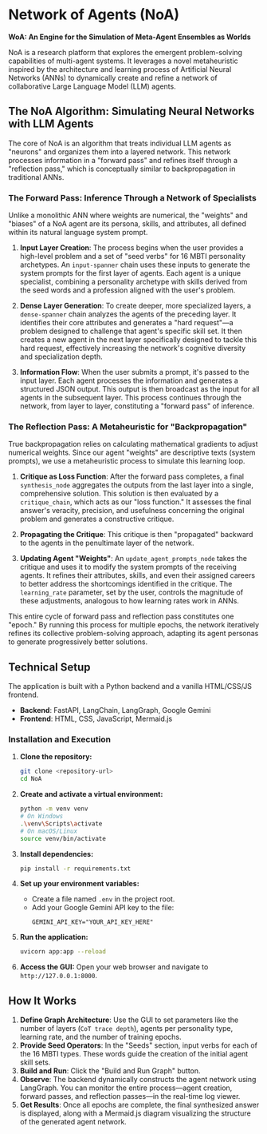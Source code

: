 # Network of Agents (NoA) 

**WoA: An Engine for the Simulation of Meta-Agent Ensembles as Worlds**

NoA is a research platform that explores the emergent problem-solving capabilities of multi-agent systems. It leverages a novel metaheuristic inspired by the architecture and learning process of Artificial Neural Networks (ANNs) to dynamically create and refine a network of collaborative Large Language Model (LLM) agents.

## The NoA Algorithm: Simulating Neural Networks with LLM Agents

The core of NoA is an algorithm that treats individual LLM agents as "neurons" and organizes them into a layered network. This network processes information in a "forward pass" and refines itself through a "reflection pass," which is conceptually similar to backpropagation in traditional ANNs.

### The Forward Pass: Inference Through a Network of Specialists

Unlike a monolithic ANN where weights are numerical, the "weights" and "biases" of a NoA agent are its persona, skills, and attributes, all defined within its natural language system prompt.

1.  **Input Layer Creation**: The process begins when the user provides a high-level problem and a set of "seed verbs" for 16 MBTI personality archetypes. An `input-spanner` chain uses these inputs to generate the system prompts for the first layer of agents. Each agent is a unique specialist, combining a personality archetype with skills derived from the seed words and a profession aligned with the user's problem.

2.  **Dense Layer Generation**: To create deeper, more specialized layers, a `dense-spanner` chain analyzes the agents of the preceding layer. It identifies their core attributes and generates a "hard request"—a problem designed to challenge that agent's specific skill set. It then creates a new agent in the next layer specifically designed to tackle this hard request, effectively increasing the network's cognitive diversity and specialization depth.

3.  **Information Flow**: When the user submits a prompt, it's passed to the input layer. Each agent processes the information and generates a structured JSON output. This output is then broadcast as the input for all agents in the subsequent layer. This process continues through the network, from layer to layer, constituting a "forward pass" of inference.

### The Reflection Pass: A Metaheuristic for "Backpropagation"

True backpropagation relies on calculating mathematical gradients to adjust numerical weights. Since our agent "weights" are descriptive texts (system prompts), we use a metaheuristic process to simulate this learning loop.

1.  **Critique as Loss Function**: After the forward pass completes, a final `synthesis_node` aggregates the outputs from the last layer into a single, comprehensive solution. This solution is then evaluated by a `critique_chain`, which acts as our "loss function." It assesses the final answer's veracity, precision, and usefulness concerning the original problem and generates a constructive critique.

2.  **Propagating the Critique**: This critique is then "propagated" backward to the agents in the penultimate layer of the network.

3.  **Updating Agent "Weights"**: An `update_agent_prompts_node` takes the critique and uses it to modify the system prompts of the receiving agents. It refines their attributes, skills, and even their assigned careers to better address the shortcomings identified in the critique. The `learning_rate` parameter, set by the user, controls the magnitude of these adjustments, analogous to how learning rates work in ANNs.

This entire cycle of forward pass and reflection pass constitutes one "epoch." By running this process for multiple epochs, the network iteratively refines its collective problem-solving approach, adapting its agent personas to generate progressively better solutions.

## Technical Setup

The application is built with a Python backend and a vanilla HTML/CSS/JS frontend.

*   **Backend**: FastAPI, LangChain, LangGraph, Google Gemini
*   **Frontend**: HTML, CSS, JavaScript, Mermaid.js

### Installation and Execution

1.  **Clone the repository:**
    ```bash
    git clone <repository-url>
    cd NoA
    ```

2.  **Create and activate a virtual environment:**
    ```bash
    python -m venv venv
    # On Windows
    .\venv\Scripts\activate
    # On macOS/Linux
    source venv/bin/activate
    ```

3.  **Install dependencies:**
    ```bash
    pip install -r requirements.txt
    ```

4.  **Set up your environment variables:**
    *   Create a file named `.env` in the project root.
    *   Add your Google Gemini API key to the file:
        ```
        GEMINI_API_KEY="YOUR_API_KEY_HERE"
        ```

5.  **Run the application:**
    ```bash
    uvicorn app:app --reload
    ```

6.  **Access the GUI:**
    Open your web browser and navigate to `http://127.0.0.1:8000`.

## How It Works

1.  **Define Graph Architecture**: Use the GUI to set parameters like the number of layers (`CoT trace depth`), agents per personality type, learning rate, and the number of training epochs.
2.  **Provide Seed Operators**: In the "Seeds" section, input verbs for each of the 16 MBTI types. These words guide the creation of the initial agent skill sets.
3.  **Build and Run**: Click the "Build and Run Graph" button.
4.  **Observe**: The backend dynamically constructs the agent network using LangGraph. You can monitor the entire process—agent creation, forward passes, and reflection passes—in the real-time log viewer.
5.  **Get Results**: Once all epochs are complete, the final synthesized answer is displayed, along with a Mermaid.js diagram visualizing the structure of the generated agent network.
